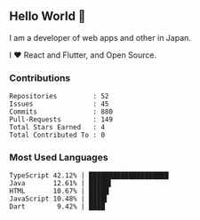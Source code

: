 ## Hello World 👋

I am a developer of web apps and other in Japan.

I ❤️ React and Flutter, and Open Source.

### Contributions

    Repositories         : 52
    Issues               : 45
    Commits              : 880
    Pull-Requests        : 149
    Total Stars Earned   : 4
    Total Contributed To : 0

### Most Used Languages

    TypeScript 42.12% | ████████████████████
    Java       12.61% | █████▌
    HTML       10.67% | █████
    JavaScript 10.48% | ████▌
    Dart        9.42% | ████
